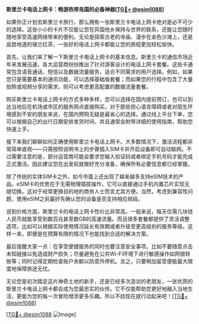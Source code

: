 **斯里兰卡电话上网卡：畅游热带岛国的必备神器[[TG💪+ @esim1088](https://t.me/s/esim1088)]**

如果你正计划去斯里兰卡旅行，那么拥有一张斯里兰卡电话上网卡绝对是必不可少的选择。这张小小的卡片不仅能让您在异国他乡保持与世界的联系，还能让您随时随地享受高速网络带来的便利。无论是探索古老的寺庙、漫步在金色沙滩上，还是品尝地道的锡兰红茶，一张好的电话上网卡都能让您的旅程更加轻松愉快。

首先，让我们来了解一下斯里兰卡电话上网卡的基本信息。斯里兰卡的通信市场近年来发展迅速，各大运营商纷纷推出了针对游客设计的电话上网卡套餐。这些卡通常包含语音通话、短信以及数据流量服务，适合不同需求的用户选择。例如，如果您只是需要基本的通讯功能，可以选择基础版套餐；而如果您的行程中包含了大量拍照或视频分享的需求，则可以考虑更高配置的数据流量套餐。

购买斯里兰卡电话上网卡的方式多种多样，您可以选择在国内提前预订，也可以到达当地后在机场或市区的服务网点直接购买。对于那些担心语言障碍或者对陌生环境感到不安的朋友来说，在国内预购无疑是最省心的选择。通过线上平台下单，您可以根据自己的出行日期安排发货时间，并且通常会附带详细的使用指南，帮助您快速上手。

接下来我们聊聊如何正确使用斯里兰卡电话上网卡。大多数情况下，激活流程都非常简单直观——只需按照说明书上的步骤插入SIM卡并开启设备即可自动联网。不过需要注意的是，部分运营商可能会要求您输入验证码或者绑定手机号码才能完成正式激活。因此建议您在出发前就做好充分准备，确保所有必要信息都已经掌握。

除了传统的实体SIM卡之外，如今市面上还出现了越来越多支持eSIM技术的产品。eSIM卡的优势在于无需物理插拔操作，它可以直接通过手机内置芯片实现无缝切换。这对于经常更换目的地的商务人士而言尤其方便。当然，考虑到兼容性问题，使用eSIM之前最好先确认您的设备是否支持相应频段。

说到价格方面，斯里兰卡的电话上网卡性价比非常高。一般来说，每天仅需几块钱人民币就能享受到数百兆甚至数GB的高速流量。而且很多套餐都提供了灵活调整选项，比如可以根据实际使用情况延长有效期或者升级至更高级别的服务等级。这样一来，即便是在预算有限的情况下也能找到合适的解决方案。

最后提醒大家一点：在享受便捷服务的同时也要注意安全事项。比如不要随意点击未知链接以免造成财产损失；尽量避免在公共Wi-Fi环境下进行敏感操作如网银转账等；同时记得定期检查账户余额以防意外停机。总之，只要稍加留意便能最大限度地保障旅途无忧。

无论您是初次踏足这片神奇土地的新手，还是已经多次造访的老朋友，一张优质的斯里兰卡电话上网卡都会成为您最忠实的伙伴。它不仅能帮助您更好地融入当地生活，更能为您的每一次冒险增添更多乐趣。所以不妨现在就行动起来吧！[[TG💪+ @esim1088](https://t.me/s/esim1088)]

[[TG💪+ @esim1088](https://t.me/s/esim1088) ![Image](https://i.postimg.cc/4NQfJmqS/Snipaste-2025-05-13-00-14-12.png)]